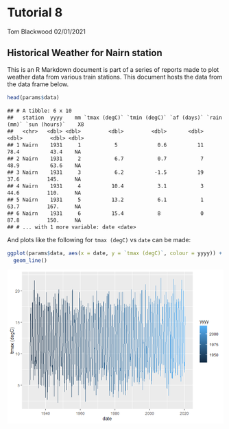 Tutorial 8
================
Tom Blackwood
02/01/2021

## Historical Weather for Nairn station

This is an R Markdown document is part of a series of reports made to
plot weather data from various train stations. This document hosts the
data from the data frame below.

``` r
head(params$data)
```

    ## # A tibble: 6 x 10
    ##   station  yyyy    mm `tmax (degC)` `tmin (degC)` `af (days)` `rain (mm)` `sun (hours)`    X8
    ##   <chr>   <dbl> <dbl>         <dbl>         <dbl>       <dbl>       <dbl>         <dbl> <dbl>
    ## 1 Nairn    1931     1           5             0.6          11        78.4          43.4    NA
    ## 2 Nairn    1931     2           6.7           0.7           7        48.9          63.6    NA
    ## 3 Nairn    1931     3           6.2          -1.5          19        37.6         145.     NA
    ## 4 Nairn    1931     4          10.4           3.1           3        44.6         110.     NA
    ## 5 Nairn    1931     5          13.2           6.1           1        63.7         167.     NA
    ## 6 Nairn    1931     6          15.4           8             0        87.8         150.     NA
    ## # ... with 1 more variable: date <date>

And plots like the following for `tmax (degC)` vs `date` can be made:

``` r
ggplot(params$data, aes(x = date, y = `tmax (degC)`, colour = yyyy)) + 
  geom_line()
```

![](Report-Nairn_files/figure-gfm/plot_weather-1.png)<!-- -->

